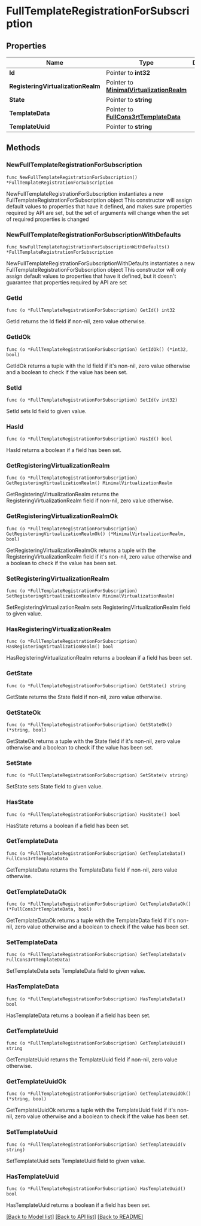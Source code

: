 # FullTemplateRegistrationForSubscription

## Properties

Name | Type | Description | Notes
------------ | ------------- | ------------- | -------------
**Id** | Pointer to **int32** |  | [optional] 
**RegisteringVirtualizationRealm** | Pointer to [**MinimalVirtualizationRealm**](MinimalVirtualizationRealm.md) |  | [optional] 
**State** | Pointer to **string** |  | [optional] 
**TemplateData** | Pointer to [**FullCons3rtTemplateData**](FullCons3rtTemplateData.md) |  | [optional] 
**TemplateUuid** | Pointer to **string** |  | [optional] 

## Methods

### NewFullTemplateRegistrationForSubscription

`func NewFullTemplateRegistrationForSubscription() *FullTemplateRegistrationForSubscription`

NewFullTemplateRegistrationForSubscription instantiates a new FullTemplateRegistrationForSubscription object
This constructor will assign default values to properties that have it defined,
and makes sure properties required by API are set, but the set of arguments
will change when the set of required properties is changed

### NewFullTemplateRegistrationForSubscriptionWithDefaults

`func NewFullTemplateRegistrationForSubscriptionWithDefaults() *FullTemplateRegistrationForSubscription`

NewFullTemplateRegistrationForSubscriptionWithDefaults instantiates a new FullTemplateRegistrationForSubscription object
This constructor will only assign default values to properties that have it defined,
but it doesn't guarantee that properties required by API are set

### GetId

`func (o *FullTemplateRegistrationForSubscription) GetId() int32`

GetId returns the Id field if non-nil, zero value otherwise.

### GetIdOk

`func (o *FullTemplateRegistrationForSubscription) GetIdOk() (*int32, bool)`

GetIdOk returns a tuple with the Id field if it's non-nil, zero value otherwise
and a boolean to check if the value has been set.

### SetId

`func (o *FullTemplateRegistrationForSubscription) SetId(v int32)`

SetId sets Id field to given value.

### HasId

`func (o *FullTemplateRegistrationForSubscription) HasId() bool`

HasId returns a boolean if a field has been set.

### GetRegisteringVirtualizationRealm

`func (o *FullTemplateRegistrationForSubscription) GetRegisteringVirtualizationRealm() MinimalVirtualizationRealm`

GetRegisteringVirtualizationRealm returns the RegisteringVirtualizationRealm field if non-nil, zero value otherwise.

### GetRegisteringVirtualizationRealmOk

`func (o *FullTemplateRegistrationForSubscription) GetRegisteringVirtualizationRealmOk() (*MinimalVirtualizationRealm, bool)`

GetRegisteringVirtualizationRealmOk returns a tuple with the RegisteringVirtualizationRealm field if it's non-nil, zero value otherwise
and a boolean to check if the value has been set.

### SetRegisteringVirtualizationRealm

`func (o *FullTemplateRegistrationForSubscription) SetRegisteringVirtualizationRealm(v MinimalVirtualizationRealm)`

SetRegisteringVirtualizationRealm sets RegisteringVirtualizationRealm field to given value.

### HasRegisteringVirtualizationRealm

`func (o *FullTemplateRegistrationForSubscription) HasRegisteringVirtualizationRealm() bool`

HasRegisteringVirtualizationRealm returns a boolean if a field has been set.

### GetState

`func (o *FullTemplateRegistrationForSubscription) GetState() string`

GetState returns the State field if non-nil, zero value otherwise.

### GetStateOk

`func (o *FullTemplateRegistrationForSubscription) GetStateOk() (*string, bool)`

GetStateOk returns a tuple with the State field if it's non-nil, zero value otherwise
and a boolean to check if the value has been set.

### SetState

`func (o *FullTemplateRegistrationForSubscription) SetState(v string)`

SetState sets State field to given value.

### HasState

`func (o *FullTemplateRegistrationForSubscription) HasState() bool`

HasState returns a boolean if a field has been set.

### GetTemplateData

`func (o *FullTemplateRegistrationForSubscription) GetTemplateData() FullCons3rtTemplateData`

GetTemplateData returns the TemplateData field if non-nil, zero value otherwise.

### GetTemplateDataOk

`func (o *FullTemplateRegistrationForSubscription) GetTemplateDataOk() (*FullCons3rtTemplateData, bool)`

GetTemplateDataOk returns a tuple with the TemplateData field if it's non-nil, zero value otherwise
and a boolean to check if the value has been set.

### SetTemplateData

`func (o *FullTemplateRegistrationForSubscription) SetTemplateData(v FullCons3rtTemplateData)`

SetTemplateData sets TemplateData field to given value.

### HasTemplateData

`func (o *FullTemplateRegistrationForSubscription) HasTemplateData() bool`

HasTemplateData returns a boolean if a field has been set.

### GetTemplateUuid

`func (o *FullTemplateRegistrationForSubscription) GetTemplateUuid() string`

GetTemplateUuid returns the TemplateUuid field if non-nil, zero value otherwise.

### GetTemplateUuidOk

`func (o *FullTemplateRegistrationForSubscription) GetTemplateUuidOk() (*string, bool)`

GetTemplateUuidOk returns a tuple with the TemplateUuid field if it's non-nil, zero value otherwise
and a boolean to check if the value has been set.

### SetTemplateUuid

`func (o *FullTemplateRegistrationForSubscription) SetTemplateUuid(v string)`

SetTemplateUuid sets TemplateUuid field to given value.

### HasTemplateUuid

`func (o *FullTemplateRegistrationForSubscription) HasTemplateUuid() bool`

HasTemplateUuid returns a boolean if a field has been set.


[[Back to Model list]](../README.md#documentation-for-models) [[Back to API list]](../README.md#documentation-for-api-endpoints) [[Back to README]](../README.md)


